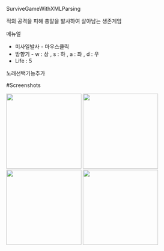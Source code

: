 SurviveGameWithXMLParsing

적의 공격을 피해 총알을 발사하여 살아남는 생존게임 

메뉴얼
- 미사일발사 - 마우스클릭
- 방향기 - w : 상 , s : 하 , a : 좌 , d : 우 
- Life : 5

노래선택기능추가

#Screenshots

<div>
<img width="200" src="https://user-images.githubusercontent.com/44339530/71456067-0bf2bd00-27db-11ea-811e-78ccbd9d24c6.PNG">
<img width="200" src="https://user-images.githubusercontent.com/44339530/71456184-99361180-27db-11ea-8ab8-f214b068dd22.PNG">
<img width="200" src="https://user-images.githubusercontent.com/44339530/71456228-d6020880-27db-11ea-9f13-f56117d01156.PNG">
<img width="200" src="https://user-images.githubusercontent.com/44339530/71456606-92a89980-27dd-11ea-9019-3192de89aaa5.PNG">

</div>
